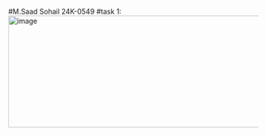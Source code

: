 #M.Saad Sohail 24K-0549
#task 1:
<img width="906" height="225" alt="image" src="https://github.com/user-attachments/assets/41d2cd14-042c-4d09-8518-9a89db93c24b" />
